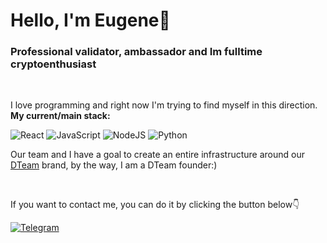 <h1>Hello, I'm Eugene👋</h1>
<h3>Professional validator, ambassador and Im fulltime cryptoenthusiast</h3>

<br>

I love programming and right now I'm trying to find myself in this direction. 
<b>My current/main stack:</b>

![React](https://img.shields.io/badge/react-%2320232a.svg?style=for-the-badge&logo=react&logoColor=%2361DAFB)
![JavaScript](https://img.shields.io/badge/javascript-%23323330.svg?style=for-the-badge&logo=javascript&logoColor=%23F7DF1E)
![NodeJS](https://img.shields.io/badge/node.js-6DA55F?style=for-the-badge&logo=node.js&logoColor=white)
![Python](https://img.shields.io/badge/python-3670A0?style=for-the-badge&logo=python&logoColor=ffdd54)

Our team and I have a goal to create an entire infrastructure around our <a href="https://dteam.tech/">DTeam</a> brand, by the way, I am a DTeam founder:)

<br>

If you want to contact me, you can do it by clicking the button below👇

<a href="https://t.me/doodle0o" target="_blank">![Telegram](https://img.shields.io/badge/Telegram-2CA5E0?style=for-the-badge&logo=telegram&logoColor=white)</a>

